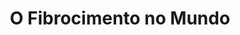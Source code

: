 ---
ref: sol-231-0014
title: ["O Fibrocimento no Mundo"]
author_name: ["unknown author"]
publisher: ["unknown publisher"]
year: "unknown date"
origin: ["Portugal"]
formats: ["booklet, catalogue"]
disciplines: ["graphic-design"]
tags:
layout: artifact
status: ["scan"]
published: false
int_published: false
image_count:
date_added: 2023-06-16
batch:
---